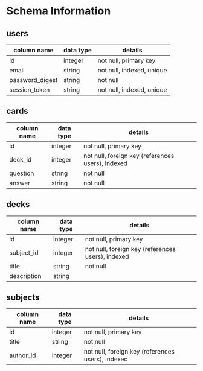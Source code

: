 # Schema Information

## users
column name     | data type | details
----------------|-----------|-----------------------
id              | integer   | not null, primary key
email           | string    | not null, indexed, unique
password_digest | string    | not null
session_token   | string    | not null, indexed, unique

## cards
column name | data type | details
------------|-----------|-----------------------
id          | integer   | not null, primary key
deck_id   | integer   | not null, foreign key (references users), indexed
question    | string    | not null
answer      | string    | not null

## decks
column name | data type | details
------------|-----------|-----------------------
id          | integer   | not null, primary key
subject_id   | integer   | not null, foreign key (references users), indexed
title       | string    | not null
description | string    |

## subjects
column name | data type | details
------------|-----------|-----------------------
id          | integer   | not null, primary key
title       | string    | not null
author_id   | integer   | not null, foreign key (references users), indexed

